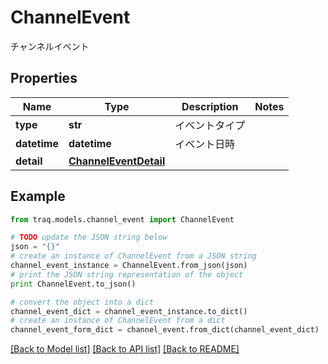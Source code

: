 # ChannelEvent

チャンネルイベント

## Properties

Name | Type | Description | Notes
------------ | ------------- | ------------- | -------------
**type** | **str** | イベントタイプ | 
**datetime** | **datetime** | イベント日時 | 
**detail** | [**ChannelEventDetail**](ChannelEventDetail.md) |  | 

## Example

```python
from traq.models.channel_event import ChannelEvent

# TODO update the JSON string below
json = "{}"
# create an instance of ChannelEvent from a JSON string
channel_event_instance = ChannelEvent.from_json(json)
# print the JSON string representation of the object
print ChannelEvent.to_json()

# convert the object into a dict
channel_event_dict = channel_event_instance.to_dict()
# create an instance of ChannelEvent from a dict
channel_event_form_dict = channel_event.from_dict(channel_event_dict)
```
[[Back to Model list]](../README.md#documentation-for-models) [[Back to API list]](../README.md#documentation-for-api-endpoints) [[Back to README]](../README.md)


